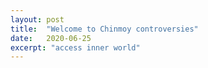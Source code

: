 ```yaml
---
layout: post
title:  "Welcome to Chinmoy controversies"
date:   2020-06-25
excerpt: "access inner world"
---
```

